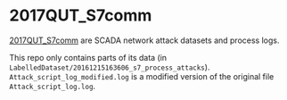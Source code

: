 # 2017QUT_S7comm
[2017QUT_S7comm](https://github.com/qut-infosec/2017QUT_S7comm) are SCADA network attack datasets and process logs.

This repo only contains parts of its data (in `LabelledDataset/20161215163606_s7_process_attacks`). `Attack_script_log_modified.log` is a modified version of the original file `Attack_script_log.log`.